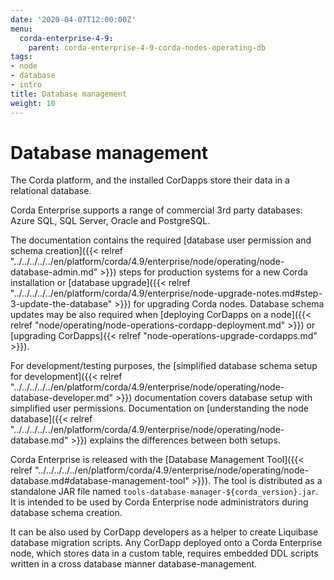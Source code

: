 ```yaml
---
date: '2020-04-07T12:00:00Z'
menu:
  corda-enterprise-4-9:
    parent: corda-enterprise-4-9-corda-nodes-operating-db
tags:
- node
- database
- intro
title: Database management
weight: 10
---
```



# Database management

The Corda platform, and the installed CorDapps store their data in a relational database.

Corda Enterprise supports a range of commercial 3rd party databases: Azure SQL, SQL Server, Oracle and PostgreSQL.

The documentation contains the required [database user permission and schema creation]({{< relref "../../../../../en/platform/corda/4.9/enterprise/node/operating/node-database-admin.md" >}}) steps
for production systems for a new Corda installation or [database upgrade]({{< relref "../../../../../en/platform/corda/4.9/enterprise/node-upgrade-notes.md#step-3-update-the-database" >}}) for upgrading Corda nodes.
Database schema updates may be also required when [deploying CorDapps on a node]({{< relref "node/operating/node-operations-cordapp-deployment.md" >}})
or [upgrading CorDapps]{{< relref "node-operations-upgrade-cordapps.md" >}}).

For development/testing purposes, the [simplified database schema setup for development]({{< relref "../../../../../en/platform/corda/4.9/enterprise/node/operating/node-database-developer.md" >}}) documentation covers database setup with simplified user permissions. Documentation on [understanding the node database]({{< relref "../../../../../en/platform/corda/4.9/enterprise/node/operating/node-database.md" >}}) explains the differences between both setups.

Corda Enterprise is released with the [Database Management Tool]({{< relref "../../../../../en/platform/corda/4.9/enterprise/node/operating/node-database.md#database-management-tool" >}}).
The tool is distributed as a standalone JAR file named `tools-database-manager-${corda_version}.jar`.
It is intended to be used by Corda Enterprise node administrators during database schema creation.

It can be also used by CorDapp developers as a helper to create Liquibase database migration scripts.
Any CorDapp deployed onto a Corda Enterprise node, which stores data in a custom table,
requires embedded DDL scripts written in a cross database manner database-management.
